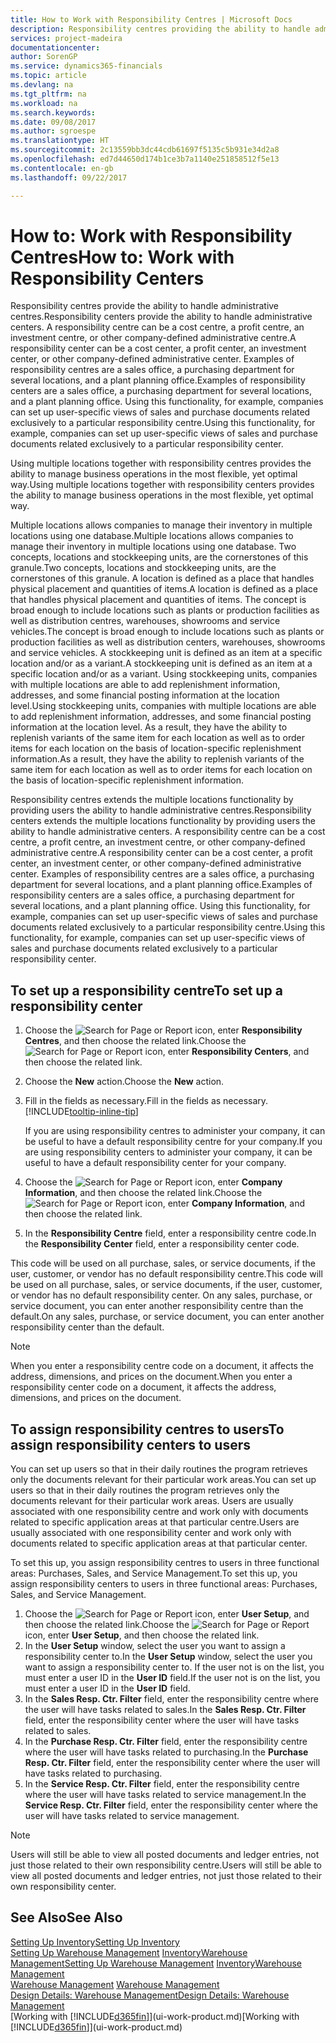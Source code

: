 ```yaml
---
title: How to Work with Responsibility Centres | Microsoft Docs
description: Responsibility centres providing the ability to handle administrative centres. A responsibility centre can be a cost centre, a profit centre, an investment centre, or other company-defined administrative centre.
services: project-madeira
documentationcenter: 
author: SorenGP
ms.service: dynamics365-financials
ms.topic: article
ms.devlang: na
ms.tgt_pltfrm: na
ms.workload: na
ms.search.keywords: 
ms.date: 09/08/2017
ms.author: sgroespe
ms.translationtype: HT
ms.sourcegitcommit: 2c13559bb3dc44cdb61697f5135c5b931e34d2a8
ms.openlocfilehash: ed7d44650d174b1ce3b7a1140e251858512f5e13
ms.contentlocale: en-gb
ms.lasthandoff: 09/22/2017

---
```

# <a name="how-to-work-with-responsibility-centers"></a><span data-ttu-id="0229c-104">How to: Work with Responsibility Centres</span><span class="sxs-lookup"><span data-stu-id="0229c-104">How to: Work with Responsibility Centers</span></span>
<span data-ttu-id="0229c-105">Responsibility centres provide the ability to handle administrative centres.</span><span class="sxs-lookup"><span data-stu-id="0229c-105">Responsibility centers provide the ability to handle administrative centers.</span></span> <span data-ttu-id="0229c-106">A responsibility centre can be a cost centre, a profit centre, an investment centre, or other company-defined administrative centre.</span><span class="sxs-lookup"><span data-stu-id="0229c-106">A responsibility center can be a cost center, a profit center, an investment center, or other company-defined administrative center.</span></span> <span data-ttu-id="0229c-107">Examples of responsibility centres are a sales office, a purchasing department for several locations, and a plant planning office.</span><span class="sxs-lookup"><span data-stu-id="0229c-107">Examples of responsibility centers are a sales office, a purchasing department for several locations, and a plant planning office.</span></span> <span data-ttu-id="0229c-108">Using this functionality, for example, companies can set up user-specific views of sales and purchase documents related exclusively to a particular responsibility centre.</span><span class="sxs-lookup"><span data-stu-id="0229c-108">Using this functionality, for example, companies can set up user-specific views of sales and purchase documents related exclusively to a particular responsibility center.</span></span>  

<span data-ttu-id="0229c-109">Using multiple locations together with responsibility centres provides the ability to manage business operations in the most flexible, yet optimal way.</span><span class="sxs-lookup"><span data-stu-id="0229c-109">Using multiple locations together with responsibility centers provides the ability to manage business operations in the most flexible, yet optimal way.</span></span>

<span data-ttu-id="0229c-110">Multiple locations allows companies to manage their inventory in multiple locations using one database.</span><span class="sxs-lookup"><span data-stu-id="0229c-110">Multiple locations allows companies to manage their inventory in multiple locations using one database.</span></span> <span data-ttu-id="0229c-111">Two concepts, locations and stockkeeping units, are the cornerstones of this granule.</span><span class="sxs-lookup"><span data-stu-id="0229c-111">Two concepts, locations and stockkeeping units, are the cornerstones of this granule.</span></span> <span data-ttu-id="0229c-112">A location is defined as a place that handles physical placement and quantities of items.</span><span class="sxs-lookup"><span data-stu-id="0229c-112">A location is defined as a place that handles physical placement and quantities of items.</span></span> <span data-ttu-id="0229c-113">The concept is broad enough to include locations such as plants or production facilities as well as distribution centres, warehouses, showrooms and service vehicles.</span><span class="sxs-lookup"><span data-stu-id="0229c-113">The concept is broad enough to include locations such as plants or production facilities as well as distribution centers, warehouses, showrooms and service vehicles.</span></span> <span data-ttu-id="0229c-114">A stockkeeping unit is defined as an item at a specific location and/or as a variant.</span><span class="sxs-lookup"><span data-stu-id="0229c-114">A stockkeeping unit is defined as an item at a specific location and/or as a variant.</span></span> <span data-ttu-id="0229c-115">Using stockkeeping units, companies with multiple locations are able to add replenishment information, addresses, and some financial posting information at the location level.</span><span class="sxs-lookup"><span data-stu-id="0229c-115">Using stockkeeping units, companies with multiple locations are able to add replenishment information, addresses, and some financial posting information at the location level.</span></span> <span data-ttu-id="0229c-116">As a result, they have the ability to replenish variants of the same item for each location as well as to order items for each location on the basis of location-specific replenishment information.</span><span class="sxs-lookup"><span data-stu-id="0229c-116">As a result, they have the ability to replenish variants of the same item for each location as well as to order items for each location on the basis of location-specific replenishment information.</span></span>  

<span data-ttu-id="0229c-117">Responsibility centres extends the multiple locations functionality by providing users the ability to handle administrative centres.</span><span class="sxs-lookup"><span data-stu-id="0229c-117">Responsibility centers extends the multiple locations functionality by providing users the ability to handle administrative centers.</span></span> <span data-ttu-id="0229c-118">A responsibility centre can be a cost centre, a profit centre, an investment centre, or other company-defined administrative centre.</span><span class="sxs-lookup"><span data-stu-id="0229c-118">A responsibility center can be a cost center, a profit center, an investment center, or other company-defined administrative center.</span></span> <span data-ttu-id="0229c-119">Examples of responsibility centres are a sales office, a purchasing department for several locations, and a plant planning office.</span><span class="sxs-lookup"><span data-stu-id="0229c-119">Examples of responsibility centers are a sales office, a purchasing department for several locations, and a plant planning office.</span></span> <span data-ttu-id="0229c-120">Using this functionality, for example, companies can set up user-specific views of sales and purchase documents related exclusively to a particular responsibility centre.</span><span class="sxs-lookup"><span data-stu-id="0229c-120">Using this functionality, for example, companies can set up user-specific views of sales and purchase documents related exclusively to a particular responsibility center.</span></span>

## <a name="to-set-up-a-responsibility-center"></a><span data-ttu-id="0229c-121">To set up a responsibility centre</span><span class="sxs-lookup"><span data-stu-id="0229c-121">To set up a responsibility center</span></span>  
1.  <span data-ttu-id="0229c-122">Choose the ![Search for Page or Report](media/ui-search/search_small.png "Search for Page or Report icon") icon, enter **Responsibility Centres**, and then choose the related link.</span><span class="sxs-lookup"><span data-stu-id="0229c-122">Choose the ![Search for Page or Report](media/ui-search/search_small.png "Search for Page or Report icon") icon, enter **Responsibility Centers**, and then choose the related link.</span></span>  
2.  <span data-ttu-id="0229c-123">Choose the **New** action.</span><span class="sxs-lookup"><span data-stu-id="0229c-123">Choose the **New** action.</span></span>  
3.  <span data-ttu-id="0229c-124">Fill in the fields as necessary.</span><span class="sxs-lookup"><span data-stu-id="0229c-124">Fill in the fields as necessary.</span></span> [!INCLUDE[tooltip-inline-tip](includes/tooltip-inline-tip_md.md)]  

    <span data-ttu-id="0229c-125">If you are using responsibility centres to administer your company, it can be useful to have a default responsibility centre for your company.</span><span class="sxs-lookup"><span data-stu-id="0229c-125">If you are using responsibility centers to administer your company, it can be useful to have a default responsibility center for your company.</span></span>
4. <span data-ttu-id="0229c-126">Choose the ![Search for Page or Report](media/ui-search/search_small.png "Search for Page or Report icon") icon, enter **Company Information**, and then choose the related link.</span><span class="sxs-lookup"><span data-stu-id="0229c-126">Choose the ![Search for Page or Report](media/ui-search/search_small.png "Search for Page or Report icon") icon, enter **Company Information**, and then choose the related link.</span></span>
5. <span data-ttu-id="0229c-127">In the **Responsibility Centre** field, enter a responsibility centre code.</span><span class="sxs-lookup"><span data-stu-id="0229c-127">In the **Responsibility Center** field, enter a responsibility center code.</span></span>

<span data-ttu-id="0229c-128">This code will be used on all purchase, sales, or service documents, if the user, customer, or vendor has no default responsibility centre.</span><span class="sxs-lookup"><span data-stu-id="0229c-128">This code will be used on all purchase, sales, or service documents, if the user, customer, or vendor has no default responsibility center.</span></span> <span data-ttu-id="0229c-129">On any sales, purchase, or service document, you can enter another responsibility centre than the default.</span><span class="sxs-lookup"><span data-stu-id="0229c-129">On any sales, purchase, or service document, you can enter another responsibility center than the default.</span></span>

> [!NOTE]  
>  <span data-ttu-id="0229c-130">When you enter a responsibility centre code on a document, it affects the address, dimensions, and prices on the document.</span><span class="sxs-lookup"><span data-stu-id="0229c-130">When you enter a responsibility center code on a document, it affects the address, dimensions, and prices on the document.</span></span>  

## <a name="to-assign-responsibility-centers-to-users"></a><span data-ttu-id="0229c-131">To assign responsibility centres to users</span><span class="sxs-lookup"><span data-stu-id="0229c-131">To assign responsibility centers to users</span></span>  
<span data-ttu-id="0229c-132">You can set up users so that in their daily routines the program retrieves only the documents relevant for their particular work areas.</span><span class="sxs-lookup"><span data-stu-id="0229c-132">You can set up users so that in their daily routines the program retrieves only the documents relevant for their particular work areas.</span></span> <span data-ttu-id="0229c-133">Users are usually associated with one responsibility centre and work only with documents related to specific application areas at that particular centre.</span><span class="sxs-lookup"><span data-stu-id="0229c-133">Users are usually associated with one responsibility center and work only with documents related to specific application areas at that particular center.</span></span>  

<span data-ttu-id="0229c-134">To set this up, you assign responsibility centres to users in three functional areas: Purchases, Sales, and Service Management.</span><span class="sxs-lookup"><span data-stu-id="0229c-134">To set this up, you assign responsibility centers to users in three functional areas: Purchases, Sales, and Service Management.</span></span>  

1.  <span data-ttu-id="0229c-135">Choose the ![Search for Page or Report](media/ui-search/search_small.png "Search for Page or Report icon") icon, enter **User Setup**, and then choose the related link.</span><span class="sxs-lookup"><span data-stu-id="0229c-135">Choose the ![Search for Page or Report](media/ui-search/search_small.png "Search for Page or Report icon") icon, enter **User Setup**, and then choose the related link.</span></span>  
2.  <span data-ttu-id="0229c-136">In the **User Setup** window, select the user you want to assign a responsibility center to.</span><span class="sxs-lookup"><span data-stu-id="0229c-136">In the **User Setup** window, select the user you want to assign a responsibility center to.</span></span> <span data-ttu-id="0229c-137">If the user not is on the list, you must enter a user ID in the **User ID** field.</span><span class="sxs-lookup"><span data-stu-id="0229c-137">If the user not is on the list, you must enter a user ID in the **User ID** field.</span></span>  
3.  <span data-ttu-id="0229c-138">In the **Sales Resp. Ctr. Filter** field, enter the responsibility centre where the user will have tasks related to sales.</span><span class="sxs-lookup"><span data-stu-id="0229c-138">In the **Sales Resp. Ctr. Filter** field, enter the responsibility center where the user will have tasks related to sales.</span></span>  
4.  <span data-ttu-id="0229c-139">In the **Purchase Resp. Ctr. Filter** field, enter the responsibility centre where the user will have tasks related to purchasing.</span><span class="sxs-lookup"><span data-stu-id="0229c-139">In the **Purchase Resp. Ctr. Filter** field, enter the responsibility center where the user will have tasks related to purchasing.</span></span>  
5.  <span data-ttu-id="0229c-140">In the **Service Resp. Ctr. Filter** field, enter the responsibility centre where the user will have tasks related to service management.</span><span class="sxs-lookup"><span data-stu-id="0229c-140">In the **Service Resp. Ctr. Filter** field, enter the responsibility center where the user will have tasks related to service management.</span></span>  

> [!NOTE]  
>  <span data-ttu-id="0229c-141">Users will still be able to view all posted documents and ledger entries, not just those related to their own responsibility centre.</span><span class="sxs-lookup"><span data-stu-id="0229c-141">Users will still be able to view all posted documents and ledger entries, not just those related to their own responsibility center.</span></span>

## <a name="see-also"></a><span data-ttu-id="0229c-142">See Also</span><span class="sxs-lookup"><span data-stu-id="0229c-142">See Also</span></span>  
[<span data-ttu-id="0229c-143">Setting Up Inventory</span><span class="sxs-lookup"><span data-stu-id="0229c-143">Setting Up Inventory</span></span>](inventory-setup-inventory.md)  
<span data-ttu-id="0229c-144">[Setting Up Warehouse Management](warehouse-setup-warehouse.md)
[Inventory](inventory-manage-inventory.md)[Warehouse Management](warehouse-manage-warehouse.md)</span><span class="sxs-lookup"><span data-stu-id="0229c-144">[Setting Up Warehouse Management](warehouse-setup-warehouse.md)
[Inventory](inventory-manage-inventory.md)[Warehouse Management](warehouse-manage-warehouse.md)</span></span>  
<span data-ttu-id="0229c-145">[Warehouse Management](warehouse-manage-warehouse.md)  </span><span class="sxs-lookup"><span data-stu-id="0229c-145">[Warehouse Management](warehouse-manage-warehouse.md)  </span></span>  
[<span data-ttu-id="0229c-146">Design Details: Warehouse Management</span><span class="sxs-lookup"><span data-stu-id="0229c-146">Design Details: Warehouse Management</span></span>](design-details-warehouse-management.md)  
<span data-ttu-id="0229c-147">[Working with [!INCLUDE[d365fin](includes/d365fin_md.md)]](ui-work-product.md)</span><span class="sxs-lookup"><span data-stu-id="0229c-147">[Working with [!INCLUDE[d365fin](includes/d365fin_md.md)]](ui-work-product.md)</span></span>

